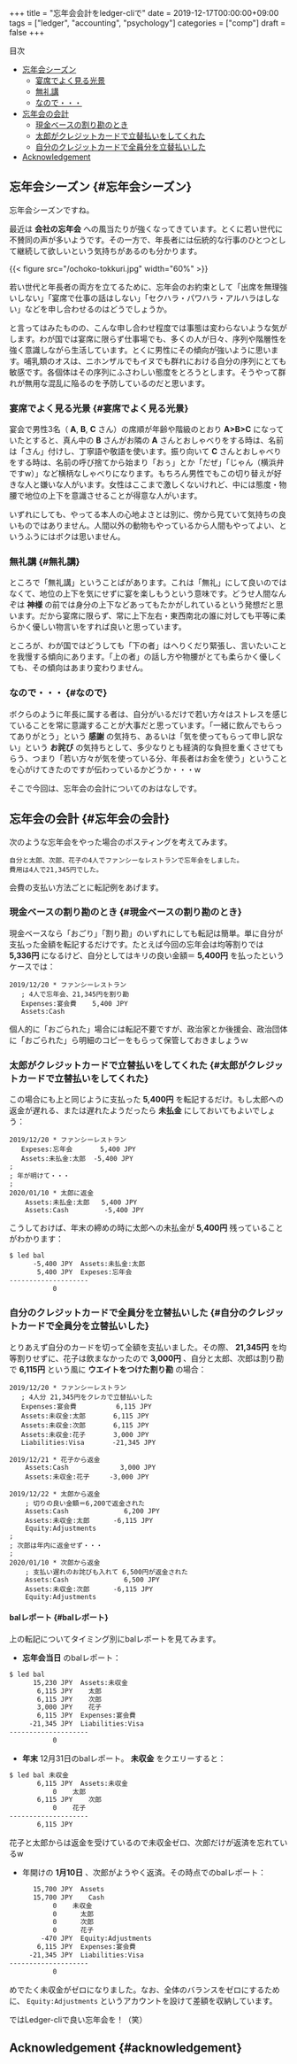 +++
title = "忘年会会計をledger-cliで"
date = 2019-12-17T00:00:00+09:00
tags = ["ledger", "accounting", "psychology"]
categories = ["comp"]
draft = false
+++

<div class="ox-hugo-toc toc">
<div></div>

<div class="heading">&#30446;&#27425;</div>

- [忘年会シーズン](#忘年会シーズン)
    - [宴席でよく見る光景](#宴席でよく見る光景)
    - [無礼講](#無礼講)
    - [なので・・・](#なので)
- [忘年会の会計](#忘年会の会計)
    - [現金ベースの割り勘のとき](#現金ベースの割り勘のとき)
    - [太郎がクレジットカードで立替払いをしてくれた](#太郎がクレジットカードで立替払いをしてくれた)
    - [自分のクレジットカードで全員分を立替払いした](#自分のクレジットカードで全員分を立替払いした)
- [Acknowledgement](#acknowledgement)

</div>
<!--endtoc-->



## 忘年会シーズン {#忘年会シーズン}

忘年会シーズンですね。

最近は **会社の忘年会** への風当たりが強くなってきています。とくに若い世代に不賛同の声が多いようです。その一方で、年長者には伝統的な行事のひとつとして継続して欲しいという気持ちがあるのも分かります。

<a id="org6291db0"></a>

{{< figure src="/ochoko-tokkuri.jpg" width="60%" >}}

若い世代と年長者の両方を立てるために、忘年会のお約束として「出席を無理強いしない」「宴席で仕事の話はしない」「セクハラ・パワハラ・アルハラはしない」などを申し合わせるのはどうでしょうか。

と言ってはみたものの、こんな申し合わせ程度では事態は変わらないような気がします。わが国では宴席に限らず仕事場でも、多くの人が日々、序列や階層性を強く意識しながら生活しています。とくに男性にその傾向が強いように思います。哺乳類のオスは、ニホンザルでもイヌでも群れにおける自分の序列にとても敏感です。各個体はその序列にふさわしい態度をとろうとします。そうやって群れが無用な混乱に陥るのを予防しているのだと思います。


### 宴席でよく見る光景 {#宴席でよく見る光景}

宴会で男性3名（ **A**, **B**, **C** さん）の席順が年齢や階級のとおり **A>B>C** になっていたとすると、真ん中の **B** さんがお隣の **A** さんとおしゃべりをする時は、名前は「さん」付けし、丁寧語や敬語を使います。振り向いて **C** さんとおしゃべりをする時は、名前の呼び捨てから始まり「おぅ」とか「だぜ」「じゃん（横浜弁ですw）」など横柄なしゃべりになります。もちろん男性でもこの切り替えが好きな人と嫌いな人がいます。女性はここまで激しくないけれど、中には態度・物腰で地位の上下を意識させることが得意な人がいます。

いずれにしても、やってる本人の心地よさとは別に、傍から見ていて気持ちの良いものではありません。人間以外の動物もやっているから人間もやってよい、というふうにはボクは思いません。


### 無礼講 {#無礼講}

ところで「無礼講」ということばがあります。これは「無礼」にして良いのではなくて、地位の上下を気にせずに宴を楽しもうという意味です。どうせ人間なんぞは **神様** の前では身分の上下などあってもたかがしれているという発想だと思います。だから宴席に限らず、常に上下左右・東西南北の誰に対しても平等に柔らかく優しい物言いをすれば良いと思っています。

ところが、わが国ではどうしても「下の者」はへりくだり緊張し、言いたいことを我慢する傾向にあります。「上の者」の話し方や物腰がとても柔らかく優しくても、その傾向はあまり変わりません。


### なので・・・ {#なので}

ボクらのように年長に属する者は、自分がいるだけで若い方々はストレスを感じていることを常に意識することが大事だと思っています。「一緒に飲んでもらってありがとう」という **感謝** の気持ち、あるいは「気を使ってもらって申し訳ない」という **お詫び** の気持ちとして、多少なりとも経済的な負担を重くさせてもらう、つまり「若い方々が気を使っている分、年長者はお金を使う」ということを心がけてきたのですが伝わっているかどうか・・・w

そこで今回は、忘年会の会計についてのおはなしです。


## 忘年会の会計 {#忘年会の会計}

次のような忘年会をやった場合のポスティングを考えてみます。

```text
自分と太郎、次郎、花子の4人でファンシーなレストランで忘年会をしました。
費用は4人で21,345円でした。
```

会費の支払い方法ごとに転記例をあげます。


### 現金ベースの割り勘のとき {#現金ベースの割り勘のとき}

現金ベースなら「おごり」「割り勘」のいずれにしても転記は簡単。単に自分が支払った金額を転記するだけです。たとえば今回の忘年会は均等割りでは **5,336円** になるけど、自分としてはキリの良い金額＝ **5,400円** を払ったというケースでは：

```nil
2019/12/20 * ファンシーレストラン
   ; 4人で忘年会、21,345円を割り勘　
   Expenses:宴会費    5,400 JPY
   Assets:Cash
```

個人的に「おごられた」場合には転記不要ですが、政治家とか後援会、政治団体に「おごられた」ら明細のコピーをもらって保管しておきましょうｗ


### 太郎がクレジットカードで立替払いをしてくれた {#太郎がクレジットカードで立替払いをしてくれた}

この場合にも上と同じように支払った **5,400円** を転記するだけ。もし太郎への返金が遅れる、または遅れたようだったら **未払金** にしておいてもよいでしょう：

```nil
2019/12/20 * ファンシーレストラン
   Expeses:忘年会       5,400 JPY
   Assets:未払金:太郎  -5,400 JPY
;
; 年が明けて・・・
;
2020/01/10 * 太郎に返金
    Assets:未払金:太郎   5,400 JPY
    Assets:Cash         -5,400 JPY
```

こうしておけば、年末の締めの時に太郎への未払金が **5,400円** 残っていることがわかります：

```bash
$ led bal
	  -5,400 JPY  Assets:未払金:太郎
	   5,400 JPY  Expeses:忘年会
--------------------
		   0
```


### 自分のクレジットカードで全員分を立替払いした {#自分のクレジットカードで全員分を立替払いした}

とりあえず自分のカードを切って全額を支払いました。その際、
**21,345円** を均等割りせずに、花子は飲まなかったので **3,000円** 、自分と太郎、次郎は割り勘で **6,115円** という風に **ウエイトをつけた割り勘** の場合：

```ledger
2019/12/20 * ファンシーレストラン
   ; 4人分 21,345円をクレカで立替払いした
   Expenses:宴会費          6,115 JPY
   Assets:未収金:太郎       6,115 JPY
   Assets:未収金:次郎       6,115 JPY
   Assets:未収金:花子       3,000 JPY
   Liabilities:Visa       -21,345 JPY

2019/12/21 * 花子から返金
    Assets:Cash             3,000 JPY
    Assets:未収金:花子     -3,000 JPY

2019/12/22 * 太郎から返金
    ; 切りの良い金額＝6,200で返金された
    Assets:Cash              6,200 JPY
    Assets:未収金:太郎      -6,115 JPY
    Equity:Adjustments
;
; 次郎は年内に返金せず・・・
;
2020/01/10 * 次郎から返金
    ; 支払い遅れのお詫びも入れて 6,500円が返金された
    Assets:Cash              6,500 JPY
    Assets:未収金:次郎      -6,115 JPY
    Equity:Adjustments
```


#### balレポート {#balレポート}

上の転記についてタイミング別にbalレポートを見てみます。

-   **忘年会当日** のbalレポート：

<!--listend-->

```bash
$ led bal
	  15,230 JPY  Assets:未収金
	   6,115 JPY    太郎
	   6,115 JPY    次郎
	   3,000 JPY    花子
	   6,115 JPY  Expenses:宴会費
	 -21,345 JPY  Liabilities:Visa
--------------------
		   0
```

-   **年末** 12月31日のbalレポート。 **未収金** をクエリーすると：

<!--listend-->

```bash
$ led bal 未収金
	   6,115 JPY  Assets:未収金
		   0    太郎
	   6,115 JPY    次郎
		   0    花子
--------------------
	   6,115 JPY
```

花子と太郎からは返金を受けているので未収金ゼロ、次郎だけが返済を忘れているw

-   年開けの **1月10日** 、次郎がようやく返済。その時点でのbalレポート：

<!--listend-->

```bash
	  15,700 JPY  Assets
	  15,700 JPY    Cash
		   0    未収金
		   0      太郎
		   0      次郎
		   0      花子
	    -470 JPY  Equity:Adjustments
	   6,115 JPY  Expenses:宴会費
	 -21,345 JPY  Liabilities:Visa
--------------------
		   0
```

めでたく未収金がゼロになりました。なお、全体のバランスをゼロにするために、 `Equity:Adjustments` というアカウントを設けて差額を収納しています。

ではLedger-cliで良い忘年会を！（笑）


## Acknowledgement {#acknowledgement}